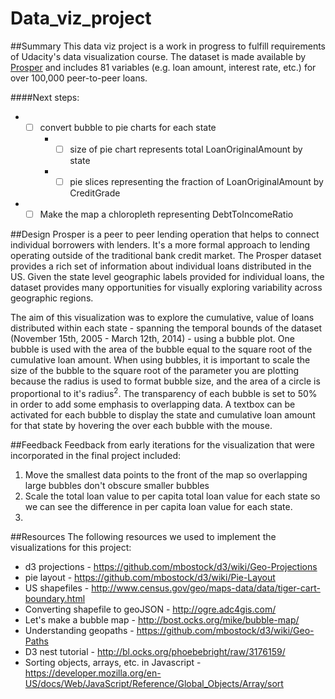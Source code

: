 # Data_viz_project
##Summary
This data viz project is a work in progress to fulfill requirements of Udacity's data visualization course.  The dataset is made available by [Prosper](https://www.prosper.com/) and includes 81 variables (e.g. loan amount, interest rate, etc.) for over 100,000 peer-to-peer loans.  

####Next steps:

* - [ ] convert bubble to pie charts for each state 
    * - [ ] size of pie chart represents total LoanOriginalAmount by state
    * - [ ] pie slices representing the fraction of LoanOriginalAmount by CreditGrade
* - [ ] Make the map a chloropleth representing DebtToIncomeRatio

##Design
Prosper is a peer to peer lending operation that helps to connect individual borrowers with lenders.  It's a more formal approach to lending operating outside of the traditional bank credit market.  The Prosper dataset provides a rich set of information about individual loans distributed in the US.  Given the state level geographic labels provided for individual loans, the dataset provides many opportunities for visually exploring variability across geographic regions.  

The aim of this visualization was to explore the cumulative, value of loans distributed within each state - spanning the temporal bounds of the dataset (November 15th, 2005 - March 12th, 2014) - using a bubble plot.  One bubble is used with the area of the bubble equal to the square root of the cumulative loan amount.  When using bubbles, it is important to scale the size of the bubble to the square root of the parameter you are plotting because the radius is used to format bubble size, and the area of a circle is proportional to it's radius<sup>2</sup>.  The transparency of each bubble is set to 50% in order to add some emphasis to overlapping data.  A textbox can be activated for each bubble to display the state and cumulative loan amount for that state by hovering the over each bubble with the mouse.

##Feedback
Feedback from early iterations for the visualization that were incorporated in the final project included:
1) Move the smallest data points to the front of the map so overlapping large bubbles don't obscure smaller bubbles
2) Scale the total loan value to per capita total loan value for each state so we can see the difference in per capita loan value for each state.
3) 

##Resources
The following resources we used to implement the visualizations for this project:

* d3 projections - https://github.com/mbostock/d3/wiki/Geo-Projections
* pie layout - https://github.com/mbostock/d3/wiki/Pie-Layout
* US shapefiles - http://www.census.gov/geo/maps-data/data/tiger-cart-boundary.html
* Converting shapefile to geoJSON - http://ogre.adc4gis.com/
* Let's make a bubble map - http://bost.ocks.org/mike/bubble-map/
* Understanding geopaths - https://github.com/mbostock/d3/wiki/Geo-Paths
* D3 nest tutorial - http://bl.ocks.org/phoebebright/raw/3176159/
* Sorting objects, arrays, etc. in Javascript - https://developer.mozilla.org/en-US/docs/Web/JavaScript/Reference/Global_Objects/Array/sort
